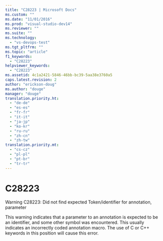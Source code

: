 ```yaml
---
title: "C28223 | Microsoft Docs"
ms.custom: ""
ms.date: "11/01/2016"
ms.prod: "visual-studio-dev14"
ms.reviewer: ""
ms.suite: ""
ms.technology: 
  - "vs-devops-test"
ms.tgt_pltfrm: ""
ms.topic: "article"
f1_keywords: 
  - "C28223"
helpviewer_keywords: 
  - "C28223"
ms.assetid: 4c1a2421-5846-46bb-bc39-5aa38e3760a5
caps.latest.revision: 2
author: "erickson-doug"
ms.author: "douge"
manager: "douge"
translation.priority.ht: 
  - "de-de"
  - "es-es"
  - "fr-fr"
  - "it-it"
  - "ja-jp"
  - "ko-kr"
  - "ru-ru"
  - "zh-cn"
  - "zh-tw"
translation.priority.mt: 
  - "cs-cz"
  - "pl-pl"
  - "pt-br"
  - "tr-tr"
---
```

# C28223
Warning C28223: Did not find expected Token/identifier for annotation, parameter  
  
 This warning indicates that a parameter to an annotation is expected to be an identifier, and some other symbol was encountered. This usually indicates an incorrectly coded annotation macro. The use of C or C++ keywords in this position will cause this error.